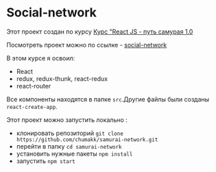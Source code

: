 # Social-network

Этот проект создан по курсу [Курс "React JS - путь самурая 1.0](https://www.youtube.com/watch?v=gb7gMluAeao&list=PLcvhF2Wqh7DNVy1OCUpG3i5lyxyBWhGZ8)

Посмотреть проект можно по ссылке - [social-network](https://chumakk.github.io/samurai-network/)

В этом курсе я освоил:

- React
- redux, redux-thunk, react-redux
- react-router

Все компоненты находятся в папке `src`.Другие файлы были созданы `react-create-app`.

Этот проект можно запустить локально :

- клонировать репозиторий `git clone https://github.com/chumakk/samurai-network.git`
- перейти в папку `cd samurai-network`
- установить нужные пакеты `npm install`
- запустить `npm start`

